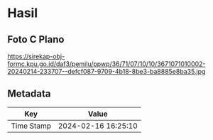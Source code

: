 # Hasil

## Foto C Plano

https://sirekap-obj-formc.kpu.go.id/daf3/pemilu/ppwp/36/71/07/10/10/3671071010002-20240214-233707--defcf087-9709-4b18-8be3-ba8885e8ba35.jpg


## Metadata

| Key        | Value               |
| ---------- | ------------------- |
| Time Stamp | 2024-02-16 16:25:10 |



